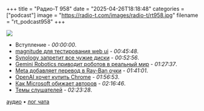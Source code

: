+++
title = "Радио-Т 958"
date = "2025-04-26T18:18:48"
categories = ["podcast"]
image = "https://radio-t.com/images/radio-t/rt958.jpg"
filename = "rt_podcast958"
+++

![](https://radio-t.com/images/radio-t/rt958.jpg)

- Вступление - *00:00:00*.
- [magnitude для тестирования web ui](https://github.com/magnitudedev/magnitude) - *00:45:48*.
- [Synology запретит все чужие диски](http://shrtdb.com/6b972128-c5cf-43cf-ae81-107156f0c3a6) - *00:52:56*.
- [Gemini Robotics приводит роботов в реальный мир](https://deepmind.google/discover/blog/gemini-robotics-brings-ai-into-the-physical-world/) - *01:27:37*.
- [Meta добавляет перевод в Ray-Ban очки](https://www.theverge.com/news/654387/meta-smart-glasses-ray-ban-live-translation-ai) - *01:41:01*.
- [OpenAI хочет купить Chrome](https://arstechnica.com/ai/2025/04/chatgpt-head-tells-court-openai-is-interested-in-buying-chrome/) - *01:56:53*.
- [Как Microsoft обижает авторов](https://philiplaine.com/posts/getting-forked-by-microsoft/) - *02:16:46*.
- [Темы слушателей](https://radio-t.com/p/2025/04/25/prep-958/) - *02:23:28*.


[аудио](https://cdn.radio-t.com/rt_podcast958.mp3) • [лог чата](https://chat.radio-t.com/logs/radio-t-958.html)
<audio src="https://cdn.radio-t.com/rt_podcast958.mp3" preload="none"></audio>
